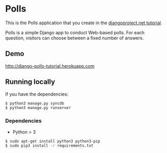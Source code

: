 Polls
=====

This is the Polls application that you create in the [djangoproject.net tutorial](https://docs.djangoproject.com/en/1.6/intro/tutorial01/).

Polls is a simple Django app to conduct Web-based polls. For each
question, visitors can choose between a fixed number of answers.

Demo
---

<http://django-polls-tutorial.herokuapp.com>

Running locally
---

If you have the dependencies:

``` bash
$ python3 manage.py syncdb
$ python3 manage.py runserver
```

### Dependencies

- Python > 3

``` bash
$ sudo apt-get install python3 python3-pip
$ sudo pip3 install -r requirements.txt
```
